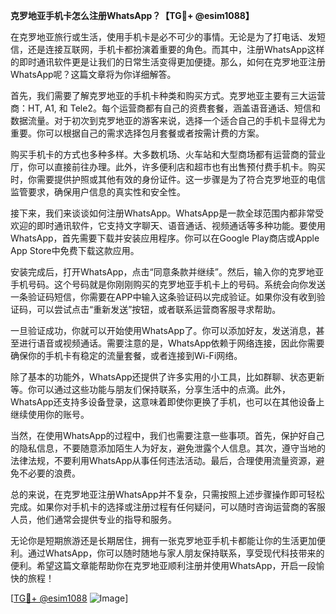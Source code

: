**克罗地亚手机卡怎么注册WhatsApp？【TG💪+ @esim1088】**

在克罗地亚旅行或生活，使用手机卡是必不可少的事情。无论是为了打电话、发短信，还是连接互联网，手机卡都扮演着重要的角色。而其中，注册WhatsApp这样的即时通讯软件更是让我们的日常生活变得更加便捷。那么，如何在克罗地亚注册WhatsApp呢？这篇文章将为你详细解答。

首先，我们需要了解克罗地亚的手机卡种类和购买方式。克罗地亚主要有三大运营商：HT, A1, 和 Tele2。每个运营商都有自己的资费套餐，涵盖语音通话、短信和数据流量。对于初次到克罗地亚的游客来说，选择一个适合自己的手机卡显得尤为重要。你可以根据自己的需求选择包月套餐或者按需计费的方案。

购买手机卡的方式也多种多样。大多数机场、火车站和大型商场都有运营商的营业厅，你可以直接前往办理。此外，许多便利店和超市也有出售预付费手机卡。购买时，你需要提供护照或其他有效的身份证件。这一步骤是为了符合克罗地亚的电信监管要求，确保用户信息的真实性和安全性。

接下来，我们来谈谈如何注册WhatsApp。WhatsApp是一款全球范围内都非常受欢迎的即时通讯软件，它支持文字聊天、语音通话、视频通话等多种功能。要使用WhatsApp，首先需要下载并安装应用程序。你可以在Google Play商店或Apple App Store中免费下载这款应用。

安装完成后，打开WhatsApp，点击“同意条款并继续”。然后，输入你的克罗地亚手机号码。这个号码就是你刚刚购买的克罗地亚手机卡上的号码。系统会向你发送一条验证码短信，你需要在APP中输入这条验证码以完成验证。如果你没有收到验证码，可以尝试点击“重新发送”按钮，或者联系运营商客服寻求帮助。

一旦验证成功，你就可以开始使用WhatsApp了。你可以添加好友，发送消息，甚至进行语音或视频通话。需要注意的是，WhatsApp依赖于网络连接，因此你需要确保你的手机卡有稳定的流量套餐，或者连接到Wi-Fi网络。

除了基本的功能外，WhatsApp还提供了许多实用的小工具，比如群聊、状态更新等。你可以通过这些功能与朋友们保持联系，分享生活中的点滴。此外，WhatsApp还支持多设备登录，这意味着即使你更换了手机，也可以在其他设备上继续使用你的账号。

当然，在使用WhatsApp的过程中，我们也需要注意一些事项。首先，保护好自己的隐私信息，不要随意添加陌生人为好友，避免泄露个人信息。其次，遵守当地的法律法规，不要利用WhatsApp从事任何违法活动。最后，合理使用流量资源，避免不必要的浪费。

总的来说，在克罗地亚注册WhatsApp并不复杂，只需按照上述步骤操作即可轻松完成。如果你对手机卡的选择或注册过程有任何疑问，可以随时咨询运营商的客服人员，他们通常会提供专业的指导和服务。

无论你是短期旅游还是长期居住，拥有一张克罗地亚手机卡都能让你的生活更加便利。通过WhatsApp，你可以随时随地与家人朋友保持联系，享受现代科技带来的便利。希望这篇文章能帮助你在克罗地亚顺利注册并使用WhatsApp，开启一段愉快的旅程！

[[TG💪+ @esim1088](https://t.me/s/esim1088) ![Image](https://i.postimg.cc/4NQfJmqS/Snipaste-2025-05-13-00-14-12.png)]
